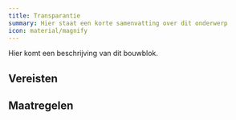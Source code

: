 ```yaml
---
title: Transparantie
summary: Hier staat een korte samenvatting over dit onderwerp
icon: material/magnify
---
```


Hier komt een beschrijving van dit bouwblok.

## Vereisten

<!-- list_vereisten bouwblok/transparantie -->

## Maatregelen

<!-- list_maatregelen bouwblok/transparantie -->